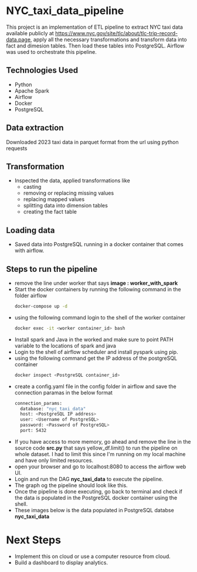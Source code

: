 # NYC_taxi_data_pipeline
This project is an implementation of ETL pipeline to extract NYC taxi data available publicly at https://www.nyc.gov/site/tlc/about/tlc-trip-record-data.page, apply all the necessary transformations and transform data into fact and dimesion tables. Then load these tables into PostgreSQL. Airflow was used to orchestrate this pipeline.

## Technologies Used
- Python
- Apache Spark
- Airflow
- Docker
- PostgreSQL

## Data extraction
Downloaded 2023 taxi data in parquet format from the url using python requests 

## Transformation
- Inspected the data, applied transformations like
    - casting
    - removing or replacing missing values
    - replacing mapped values
    - splitting data into dimension tables
    - creating the fact table
  
## Loading data
- Saved data into PostgreSQL running in a docker container that comes with airflow.

## Steps to run the pipeline
- remove the line under worker that says **image : worker_with_spark**
- Start the docker containers by running the following command in the folder airflow
    ```bash
    docker-compose up -d
    ```
- using the following command login to the shell of the worker container
  ```bash
  docker exec -it <worker container_id> bash
  ```
- Install spark and Java in the worked and make sure to point PATH variable to the locations of spark and java
- Login to the shell of airflow scheduler and install pyspark using pip.
- using the following command get the IP address of the postgreSQL container
  ```bash
  docker inspect <PostgreSQL container_id>
  ```
- create a config.yaml file in the config folder in airflow and save the connection paramas in the below format
  ```bash
  connection_params:
    database: "nyc_taxi_data"
    host: <PostgreSQL IP address>
    user: <Username of PostgreSQL>
    password: <Password of PostgreSQL>
    port: 5432
  ```
- If you have access to more memory, go ahead and remove the line in the source code **src.py** that says yellow_df.limit() to run the pipeline on whole dataset. I had to limit this since I'm running on my local machine and have only limited resources.
- open your browser and go to localhost:8080 to access the airflow web UI.
- Login and run the DAG **nyc_taxi_data** to execute the pipeline.
- The graph og the pipeline should look like this.
- Once the pipeline is done executing, go back to terminal and check if the data is populated in the PostgreSQL docker container using the shell.
- These images below is the data populated in PostgreSQL databse **nyc_taxi_data**
  
# Next Steps
- Implement this on cloud or use a computer resource from cloud.
- Build a dashboard to display analytics.
